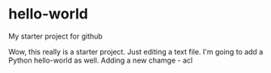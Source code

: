 # hello-world
My starter project for github

Wow, this really is a starter project. Just editing a text file.
I'm going to add a Python hello-world as well.
Adding a new chamge - acl
